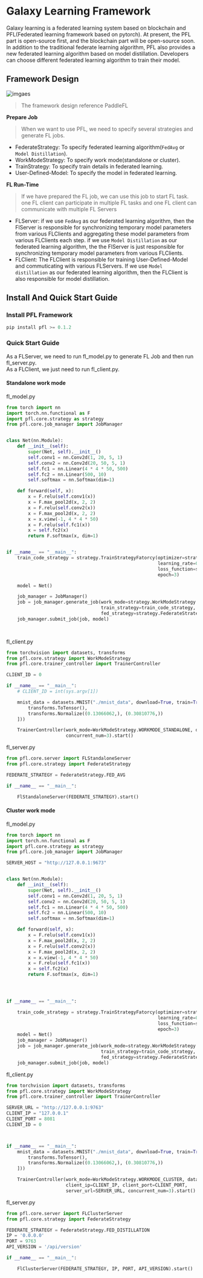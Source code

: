# Galaxy Learning Framework

Galaxy learning is a federated learning system based on blockchain and PFL(Federated learning framework based on pytorch). 
At present, the PFL part is open-source first, and the blockchain part will be open-source soon. 
In addition to the traditional federate learning algorithm, PFL also provides a new federated learning algorithm 
based on model distillation. Developers can choose different federated learning algorithm to train their model.


## Framework Design
![imgaes](resource//pictures//framework_design.png)
> The framework design reference PaddleFL

**Prepare Job**
> When we want to use PFL, we need to specify several strategies and generate FL jobs.
- FederateStrategy: To specify federated learning algorithm(`FedAvg` or `Model Distillation`).
- WorkModeStrategy: To specify work mode(standalone or cluster).
- TrainStrategy: To specify train details in federated learning.
- User-Defined-Model: To specify the model in federated learning. 


**FL Run-Time**
> If we have prepared the FL job, we can use this job to start FL task. one FL client can 
>participate in multiple FL tasks and one FL client can communicate with multiple FL Servers
- FLServer: if we use `FedAvg` as our federated learning algorithm, then the FlServer is responsible for synchronizing
temporary model parameters from various FLClients and aggregating these model parameters from various FLClients each step.
if we use `Model Distillation` as our federated learning algorithm, the the FlServer is just responsible for synchronizing
temporary model parameters from various FLClients. 
- FLClient: The FLClient is responsible for training User-Defined-Model and commuticating with various FLServers. If we use 
`Model distillation` as our federated learning algorithm, then the FLClient is also responsible for model distillation.


## Install And Quick Start Guide

### Install PFL Framework
```python
pip install pfl >= 0.1.2
```

### Quick Start Guide

As a FLServer, we need to run fl_model.py to generate FL Job and then run fl_server.py.<br>
As a FLClient, we just need to run fl_client.py.
#### Standalone work mode

fl_model.py
```python
from torch import nn
import torch.nn.functional as F
import pfl.core.strategy as strategy
from pfl.core.job_manager import JobManager


class Net(nn.Module):
    def __init__(self):
        super(Net, self).__init__()
        self.conv1 = nn.Conv2d(1, 20, 5, 1)
        self.conv2 = nn.Conv2d(20, 50, 5, 1)
        self.fc1 = nn.Linear(4 * 4 * 50, 500)
        self.fc2 = nn.Linear(500, 10)
        self.softmax = nn.Softmax(dim=1)

    def forward(self, x):
        x = F.relu(self.conv1(x))
        x = F.max_pool2d(x, 2, 2)
        x = F.relu(self.conv2(x))
        x = F.max_pool2d(x, 2, 2)
        x = x.view(-1, 4 * 4 * 50)
        x = F.relu(self.fc1(x))
        x = self.fc2(x)
        return F.softmax(x, dim=1)


if __name__ == "__main__":
    train_code_strategy = strategy.TrainStrategyFatorcy(optimizer=strategy.RunTimeStrategy.OPTIM_SGD,
                                                        learning_rate=0.01,
                                                        loss_function=strategy.RunTimeStrategy.NLL_LOSS, batch_size=32,
                                                        epoch=3)

    model = Net()

    job_manager = JobManager()
    job = job_manager.generate_job(work_mode=strategy.WorkModeStrategy.WORKMODE_STANDALONE,
                                   train_strategy=train_code_strategy,
                                   fed_strategy=strategy.FederateStrategy.FED_AVG, model=Net)
    job_manager.submit_job(job, model)

    
```
fl_client.py
```python
from torchvision import datasets, transforms
from pfl.core.strategy import WorkModeStrategy
from pfl.core.trainer_controller import TrainerController

CLIENT_ID = 0

if __name__ == "__main__":
    # CLIENT_ID = int(sys.argv[1])

    mnist_data = datasets.MNIST("./mnist_data", download=True, train=True, transform=transforms.Compose([
        transforms.ToTensor(),
        transforms.Normalize((0.13066062,), (0.30810776,))
    ]))

    TrainerController(work_mode=WorkModeStrategy.WORKMODE_STANDALONE, data=mnist_data, client_id=CLIENT_ID,
                      concurrent_num=3).start()

```

fl_server.py
```python
from pfl.core.server import FLStandaloneServer
from pfl.core.strategy import FederateStrategy

FEDERATE_STRATEGY = FederateStrategy.FED_AVG

if __name__ == "__main__":

    FlStandaloneServer(FEDERATE_STRATEGY).start()

```
#### Cluster work mode
fl_model.py

```python
from torch import nn
import torch.nn.functional as F
import pfl.core.strategy as strategy
from pfl.core.job_manager import JobManager

SERVER_HOST = "http://127.0.0.1:9673"


class Net(nn.Module):
    def __init__(self):
        super(Net, self).__init__()
        self.conv1 = nn.Conv2d(1, 20, 5, 1)
        self.conv2 = nn.Conv2d(20, 50, 5, 1)
        self.fc1 = nn.Linear(4 * 4 * 50, 500)
        self.fc2 = nn.Linear(500, 10)
        self.softmax = nn.Softmax(dim=1)

    def forward(self, x):
        x = F.relu(self.conv1(x))
        x = F.max_pool2d(x, 2, 2)
        x = F.relu(self.conv2(x))
        x = F.max_pool2d(x, 2, 2)
        x = x.view(-1, 4 * 4 * 50)
        x = F.relu(self.fc1(x))
        x = self.fc2(x)
        return F.softmax(x, dim=1)




if __name__ == "__main__":

    train_code_strategy = strategy.TrainStrategyFatorcy(optimizer=strategy.RunTimeStrategy.OPTIM_SGD,
                                                        learning_rate=0.01,
                                                        loss_function=strategy.RunTimeStrategy.NLL_LOSS, batch_size=32,
                                                        epoch=3)
    model = Net()
    job_manager = JobManager()
    job = job_manager.generate_job(work_mode=strategy.WorkModeStrategy.WORKMODE_CLUSTER,
                                   train_strategy=train_code_strategy,
                                   fed_strategy=strategy.FederateStrategy.FED_AVG, model=Net, distillation_alpha=0.5)
    job_manager.submit_job(job, model)

```
fl_client.py
```python
from torchvision import datasets, transforms
from pfl.core.strategy import WorkModeStrategy
from pfl.core.trainer_controller import TrainerController

SERVER_URL = "http://127.0.0.1:9763"
CLIENT_IP = "127.0.0.1"
CLIENT_PORT = 8081
CLIENT_ID = 0



if __name__ == "__main__":
    mnist_data = datasets.MNIST("./mnist_data", download=True, train=True, transform=transforms.Compose([
        transforms.ToTensor(),
        transforms.Normalize((0.13066062,), (0.30810776,))
    ]))

    TrainerController(work_mode=WorkModeStrategy.WORKMODE_CLUSTER, data=mnist_data, client_id=CLIENT_ID,
                      client_ip=CLIENT_IP, client_port=CLIENT_PORT,
                      server_url=SERVER_URL, concurrent_num=3).start()
```
fl_server.py
```python
from pfl.core.server import FLClusterServer
from pfl.core.strategy import FederateStrategy

FEDERATE_STRATEGY = FederateStrategy.FED_DISTILLATION
IP = '0.0.0.0'
PORT = 9763
API_VERSION = '/api/version'

if __name__ == "__main__":

    FlClusterServer(FEDERATE_STRATEGY, IP, PORT, API_VERSION).start()
```

